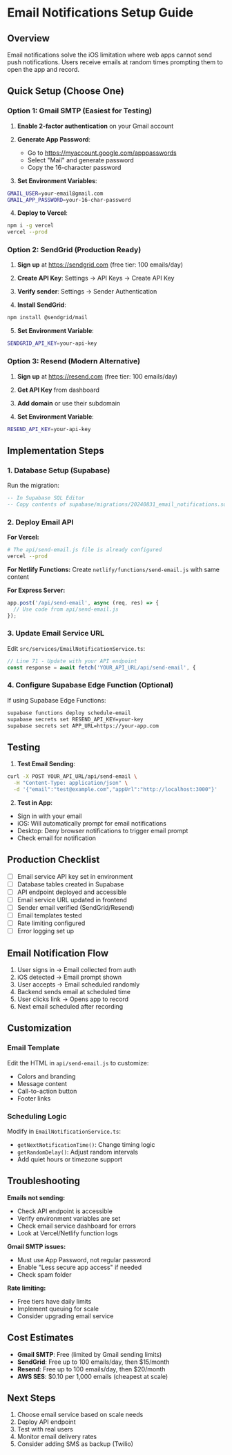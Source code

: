 # Email Notifications Setup Guide

## Overview
Email notifications solve the iOS limitation where web apps cannot send push notifications. Users receive emails at random times prompting them to open the app and record.

## Quick Setup (Choose One)

### Option 1: Gmail SMTP (Easiest for Testing)

1. **Enable 2-factor authentication** on your Gmail account
2. **Generate App Password**:
   - Go to https://myaccount.google.com/apppasswords
   - Select "Mail" and generate password
   - Copy the 16-character password

3. **Set Environment Variables**:
```bash
GMAIL_USER=your-email@gmail.com
GMAIL_APP_PASSWORD=your-16-char-password
```

4. **Deploy to Vercel**:
```bash
npm i -g vercel
vercel --prod
```

### Option 2: SendGrid (Production Ready)

1. **Sign up** at https://sendgrid.com (free tier: 100 emails/day)
2. **Create API Key**: Settings → API Keys → Create API Key
3. **Verify sender**: Settings → Sender Authentication

4. **Install SendGrid**:
```bash
npm install @sendgrid/mail
```

5. **Set Environment Variable**:
```bash
SENDGRID_API_KEY=your-api-key
```

### Option 3: Resend (Modern Alternative)

1. **Sign up** at https://resend.com (free tier: 100 emails/day)
2. **Get API Key** from dashboard
3. **Add domain** or use their subdomain

4. **Set Environment Variable**:
```bash
RESEND_API_KEY=your-api-key
```

## Implementation Steps

### 1. Database Setup (Supabase)

Run the migration:
```sql
-- In Supabase SQL Editor
-- Copy contents of supabase/migrations/20240831_email_notifications.sql
```

### 2. Deploy Email API

**For Vercel:**
```bash
# The api/send-email.js file is already configured
vercel --prod
```

**For Netlify Functions:**
Create `netlify/functions/send-email.js` with same content

**For Express Server:**
```javascript
app.post('/api/send-email', async (req, res) => {
  // Use code from api/send-email.js
});
```

### 3. Update Email Service URL

Edit `src/services/EmailNotificationService.ts`:
```javascript
// Line 71 - Update with your API endpoint
const response = await fetch('YOUR_API_URL/api/send-email', {
```

### 4. Configure Supabase Edge Function (Optional)

If using Supabase Edge Functions:
```bash
supabase functions deploy schedule-email
supabase secrets set RESEND_API_KEY=your-key
supabase secrets set APP_URL=https://your-app.com
```

## Testing

1. **Test Email Sending**:
```bash
curl -X POST YOUR_API_URL/api/send-email \
  -H "Content-Type: application/json" \
  -d '{"email":"test@example.com","appUrl":"http://localhost:3000"}'
```

2. **Test in App**:
- Sign in with your email
- iOS: Will automatically prompt for email notifications
- Desktop: Deny browser notifications to trigger email prompt
- Check email for notification

## Production Checklist

- [ ] Email service API key set in environment
- [ ] Database tables created in Supabase
- [ ] API endpoint deployed and accessible
- [ ] Email service URL updated in frontend
- [ ] Sender email verified (SendGrid/Resend)
- [ ] Email templates tested
- [ ] Rate limiting configured
- [ ] Error logging set up

## Email Notification Flow

1. User signs in → Email collected from auth
2. iOS detected → Email prompt shown
3. User accepts → Email scheduled randomly
4. Backend sends email at scheduled time
5. User clicks link → Opens app to record
6. Next email scheduled after recording

## Customization

### Email Template
Edit the HTML in `api/send-email.js` to customize:
- Colors and branding
- Message content
- Call-to-action button
- Footer links

### Scheduling Logic
Modify in `EmailNotificationService.ts`:
- `getNextNotificationTime()`: Change timing logic
- `getRandomDelay()`: Adjust random intervals
- Add quiet hours or timezone support

## Troubleshooting

**Emails not sending:**
- Check API endpoint is accessible
- Verify environment variables are set
- Check email service dashboard for errors
- Look at Vercel/Netlify function logs

**Gmail SMTP issues:**
- Must use App Password, not regular password
- Enable "Less secure app access" if needed
- Check spam folder

**Rate limiting:**
- Free tiers have daily limits
- Implement queuing for scale
- Consider upgrading email service

## Cost Estimates

- **Gmail SMTP**: Free (limited by Gmail sending limits)
- **SendGrid**: Free up to 100 emails/day, then $15/month
- **Resend**: Free up to 100 emails/day, then $20/month
- **AWS SES**: $0.10 per 1,000 emails (cheapest at scale)

## Next Steps

1. Choose email service based on scale needs
2. Deploy API endpoint
3. Test with real users
4. Monitor email delivery rates
5. Consider adding SMS as backup (Twilio)